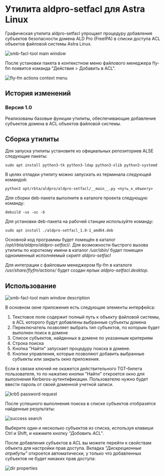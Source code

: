 # Утилита aldpro-setfacl для Astra Linux

Графическая утилита aldpro-setfacl упрощает процедуру добавления субъектов безопасности домена ALD Pro (FreeIPA) в списки доступа ACL объектов файловой системы Astra Linux.

![smb-facl-tool main window](./media/main_window.png "Скриншот основного окна программы")

После установки пакета в контекстном меню файлового менеджера fly-fm появится команда "Действия > Добавить в ACL".

![fly-fm actions context menu](./media/context_menu.png "Скриншот контекстного меню fly-fm")

## История изменений

### Версия 1.0

Реализованы базовые функции утилиты, обеспечивающие добавление субъектов домена в ACL объектов файловой системы.

## Сборка утилиты

Для запуска утилиты установите из официальных репозиториев ALSE следующие пакеты:

```
sudo apt install python3-tk python3-ldap python3-xlib python3-systemd
```

В целях отладки утилиту можно запускать из терминала следующей командой:

```
python3 opt/rbta/aldpro/aldpro-setfacl/__main__.py <путь_к_объекту>

```

Для сборки deb-пакета выполните в каталоге проекта следующую команду: 

```
debuild -us -uc -b
```

Для установки deb-пакета на рабочей станции используйте команду:

```
sudo apt install ./aldpro-setfacl_1.0-1_amd64.deb
```

Основной код программы будет помещён в каталог */opt/rbta/aldpro/aldpro-setfacl/*. Для возможности быстрого вызова утилиты по короткому имени в каталог */usr/sbin/* будет помещен одноименный исполняемый скрипт *aldpro-setfacl*

Для интеграции с файловым менеджером fly-fm в каталоге */usr/share/flyfm/actions/* будет создан ярлык *aldpro-setfacl.desktop*.

## Использование

![smb-facl-tool main window description](./media/main_window_with_numbers.png "Скриншот основного окна программы")

В основном окне приложения есть следующие элементы интерфейса:

1. Текстовое поле содержит полный путь к объекту файловой системы, в ACL которого будут добавлены выбранные субъекты домена
2. Переключатель позволяет выбрать тип субъектов, по которым будет выполнен поиск в домене
3. Список субъектов, найденных в домене по указанным критериям
4. Строка поиска
5. Кнопка "Найти" запускает процедуру поиска в домене. 
6. Кнопки управления, которые позволяют добавить выбранные субъекты или закрыть окно приложения.

Если в связке ключей не окажется действительного TGT-билета пользователя, то по нажатию кнопки "Найти" откроется окно для выполнения Kerberos-аутентификации. Пользователю нужно будет ввести пароль от своей доменной учетной записи.

![krb5 password request](./media/krb5_passwd_request.png "Окно с запросом пароля kerberos")


После успешного выполнения поиска в списке субъектов отобразятся найденные результаты:

![success search](./media/success_search.png "Успешный поиск")

Выберите один и несколько субъектов из списка, используя клавиши Ctrl и Shift, и нажмите кнопку *"Добавить ACL"*.

После добавления субъектов в ACL вы можете перейти к свойствам объекта для настройки прав доступа. Вкладка *"Дискреционные атрибуты"* откроется автоматически, у только что добавленных субъектов не будет никаких прав доступа:

![dir properties](./media/dir_properties.png "Свойства папки")
